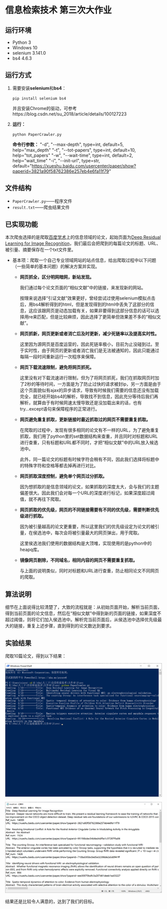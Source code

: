 # 信息检索技术 第三次大作业

## 运行环境

* Python 3
* Windows 10
* selenium 3.141.0
* bs4 4.6.3

## 运行方式

1. 需要安装**selenium**和**bs4**：
   
   `pip install selenium bs4`
   
   并且安装Chrome的驱动，可参考https://blog.csdn.net/su_2018/article/details/100127223

2. **运行：**
   
   `python PaperCrawler.py`

   **命令行参数：**
   "-d", "--max-depth", type=int, default=5, help="max_depth"
   "-t", "--tot-papers", type=int, default=10, help="tot_papers"
   "-w", "--wait-time", type=int, default=2, help="wait_time"
   "-i", "--init-url", type=str, default="https://xueshu.baidu.com/usercenter/paper/show?paperid=3821a90f58762386e257eb4e6fa11f79"

## 文件结构

* ```PaperCrawler.py```——程序文件
* ```result.txt```——爬虫结果文件

## 已实现功能

本次爬虫选择的是爬取[百度学术](https://xueshu.baidu.com/)上的信息领域的论文，起始页面为[Deep Residual Learning for Image Recognition](https://xueshu.baidu.com/usercenter/paper/show?paperid=3821a90f58762386e257eb4e6fa11f79)，我们最后会把爬到的每篇论文的标题、URL、被引量、摘要保存在一个txt文件里。

* 基本项：爬取一个自己专业领域网站的站点信息，给出爬取过程中以下问题（一些简单的基本问题）的解决方案并实现。

  * **网页抓全，区分明网暗网，新站发现。**

    我们通过每个论文页面的“相似文献”中的链接，来发现新的网站。

    按理来说选择“引证文献”效果更好，曾经尝试过使用selenium模拟点击后，用bs4解析得到的html，但是发现得到的html中丢失了这部分的信息，这应该跟网页是动态加载有关，如果非要得到这部分信息的话可以选择用re来匹配，但是比较麻烦，因此选择了更简单但效果差不多的“相似文献”。

  * **网页抓新，网页更新或者消亡后及时更新，减少死链率以及提高实时性。**

    这里因为源网页是百度运营的，因此死链率极小，目前为止没碰到过。至于实时性，由于网页的更新或者消亡我们是无法被通知的，因此只能通过每隔一段时间重新运行一次程序来保障。

  * **网页下载流速限制，避免将网页抓死。**

    这里没有对下载流速进行限制，但为了将网页抓死，我们在抓取网页时加了2秒的等待时间，一方面是为了防止过快的请求被封ip，另一方面是由于这个页面貌似有ajax的异步请求，导致有时候我们需要的信息还没有加载完全，就已经开始bs4的解析，导致找不到信息，因此充分等待后我们再解析，就算由于有时候网速太慢导致还是没加载出来的话，也有try...except语句来保障程序的正常进行。

  * **网页避免重复抓取，更新链接时最近抓取过的网页不需要重复抓取。**

    在爬取的过程中，发现有很多相同的论文有不一样的URL，为了避免重复抓取，我们用了python里的set数据结构来查重，并且同时对标题和URL进行查重，只有标题和URL都不同时，才把“相似文献”中的URL放入候选池中。

    此外，同一篇论文的标题有时候字符会稍有不同，因此我们选择将标题中的特殊字符和空格等都去掉再进行对比。

  * **网页抓取深度控制，避免单个网页过分抓取。**

    因为想抓取的是信息领域的论文，如果抓取的深度太大，会与我们的主题偏差很大。因此我们会对每一个URL的深度进行标记，如果深度超过阈值，就不再往下爬取。

  * **网页抓取的优先级，网页的不同链接需要有不同的优先级，需要判断优先级进行抓取。**

    因为被引量越高的论文更重要，所以这里我们的优先级设定为论文的被引量，在侯选池中，每次会将被引量最大的网页弹出，用于爬取。

    这里侯选池我们使用的数据结构是大顶堆，实现使用的是python中的heapq库。

  * **镜像网页剔除，不同域名，相同内容的网页不需要重复抓取。**

    与上面的说明类似，同时对标题和URL进行查重，防止相同论文不同网页的爬取。

##  算法说明

细节在上面说得比较清楚了，大致的流程就是：从初始页面开始，解析当前页面，得到当前页面的论文信息，然后在“相似文献”中得到新的页面的链接，如果深度不超过阈值，则将它们加入侯选池中。解析完当前页面后，从侯选池中选择优先级最大的链接，重复上述步骤，直到得到的论文数达到要求。

## 实验结果

爬取10篇论文，得到以下结果：

![](1.PNG)

![](2.PNG)

结果还是比较令人满意的，达到了我们的目标。

